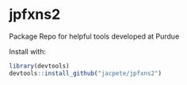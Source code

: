 # jpfxns2
Package Repo for helpful tools developed at Purdue


Install with:
```r
library(devtools)
devtools::install_github("jacpete/jpfxns2")
```
